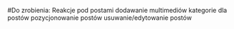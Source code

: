 #Do zrobienia:
Reakcje pod postami
dodawanie multimediów
kategorie dla postów
pozycjonowanie postów
usuwanie/edytowanie postów


